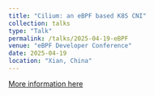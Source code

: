 ```yaml
---
title: "Cilium: an eBPF based K8S CNI"
collection: talks
type: "Talk"
permalink: /talks/2025-04-19-eBPF
venue: "eBPF Developer Conference"
date: 2025-04-19
location: "Xian, China"
---
```


[More information here](https://www.bilibili.com/video/BV17G4y1f76q/)
